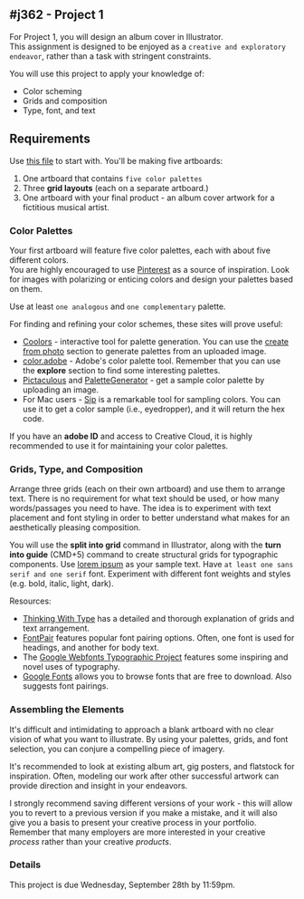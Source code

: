 #j362 - Project 1
---------

For Project 1, you will design an album cover in Illustrator.  
This assignment is designed to be enjoyed as a `creative and exploratory endeavor`, rather than a task with stringent constraints.


You will use this project to apply your knowledge of:

* Color scheming
* Grids and composition
* Type, font, and text


## Requirements
Use [this file](p1_starter.ai) to start with. You'll be making five artboards:

1. One artboard that contains `five color palettes`
2. Three **grid layouts** (each on a separate artboard.) 
3. One artboard with your final product - an album cover artwork for a fictitious musical artist.

### Color Palettes
Your first artboard will feature five color palettes, each with about five different colors.  
You are highly encouraged to use [Pinterest](http://pinterest.com) as a source of inspiration. Look for images with polarizing or enticing colors and design your palettes based on them.

Use at least `one analogous` and `one complementary` palette.

For finding and refining your color schemes, these sites will prove useful:

* [Coolors](https://coolors.co/) - interactive tool for palette generation. You can use the [create from photo](https://color.adobe.com/create/image/) section to generate palettes from an uploaded image.
* [color.adobe](http://color.adobe.com) - Adobe's color palette tool. Remember that you can use the **explore** section to find some interesting palettes.
* [Pictaculous](http://www.pictaculous.com/) and [PaletteGenerator](http://palettegenerator.com/) - get a sample color palette by uploading an image.
* For Mac users - [Sip](http://sipapp.io/) is a remarkable tool for sampling colors. You can use it to get a color sample (i.e., eyedropper), and it will return the hex code.

If you have an **adobe ID** and access to Creative Cloud, it is highly recommended to use it for maintaining your color palettes.

### Grids, Type, and Composition
Arrange three grids (each on their own artboard) and use them to arrange text. There is no requirement for what text should be used, or how many words/passages you need to have. The idea is to experiment with text placement and font styling in order to better understand what makes for an aesthetically pleasing composition.

You will use the **split into grid** command in Illustrator, along with the **turn into guide** (CMD+5) command to create structural grids for typographic components. Use [lorem ipsum](http://lipsum.com/) as your sample text. Have `at least one sans serif and one serif` font. Experiment with different font weights and styles (e.g. bold, italic, light, dark). 

Resources:

* [Thinking With Type](http://www.thinkingwithtype.com/contents/grid/) has a detailed and thorough explanation of grids and text arrangement.
* [FontPair](http://fontpair.co/) features popular font pairing options. Often, one font is used for headings, and another for body text.
* The [Google Webfonts Typographic Project](https://femmebot.github.io/google-type/) features some inspiring and novel uses of typography.
* [Google Fonts](https://fonts.google.com/) allows you to browse fonts that are free to download. Also suggests font pairings.

### Assembling the Elements

It's difficult and intimidating to approach a blank artboard with no clear vision of what you want to illustrate. By using your palettes, grids, and font selection, you can conjure a compelling piece of imagery.

It's recommended to look at existing album art, gig posters, and flatstock for inspiration. Often, modeling our work after other successful artwork can provide direction and insight in your endeavors.

I strongly recommend saving different versions of your work - this will allow you to revert to a previous version if you make a mistake, and it will also give you a basis to present your creative process in your portfolio. Remember that many employers are more interested in your creative _process_ rather than your creative _products_.

### Details
This project is due Wednesday, September 28th by 11:59pm.